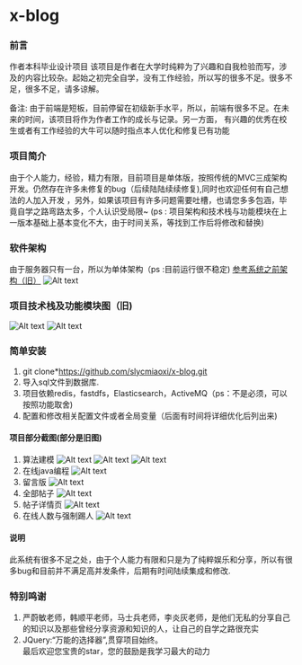 # x-blog
### 前言
作者本科毕业设计项目
该项目是作者在大学时纯粹为了兴趣和自我检验而写，涉及的内容比较杂。起始之初完全自学，没有工作经验，所以写的很多不足。很多不足，很多不足，请多谅解。

备注: 由于前端是短板，目前停留在初级新手水平，所以，前端有很多不足。在未来的时间，该项目将作为作者工作的成长与记录。另一方面，
有兴趣的优秀在校生或者有工作经验的大牛可以随时指点本人优化和修复已有功能

### 项目简介
由于个人能力，经验，精力有限，目前项目是单体版，按照传统的MVC三成架构开发。仍然存在许多未修复的bug（后续陆陆续续修复),同时也欢迎任何有自己想法的人加入开发
，另外，如果该项目有许多问题需要吐槽，也请您多多包涵，毕竟自学之路弯路太多，个人认识受局限~
(ps : 项目架构和技术栈与功能模块在上一版本基础上基本变化不大，由于时间关系，等找到工作后将修改和替换)

### 软件架构
由于服务器只有一台，所以为单体架构（ps :目前运行很不稳定)
[参考系统之前架构（旧）](http://www.myzwl.win)
![Alt text](/img/1.png)

### 项目技术栈及功能模块图（旧)
![Alt text](/img/2.png)
![Alt text](/img/1.jpg)

### 简单安装
1.  git clone*https://github.com/slycmiaoxi/x-blog.git <br/>
2.  导入sql文件到数据库.<br/>
3.  项目依赖redis，fastdfs，Elasticsearch，ActiveMQ（ps：不是必须，可以按照功能取舍)<br/>
4.  配置和修改相关配置文件或者全局变量（后面有时间将详细优化后列出来)

#### 项目部分截图(部分是旧图)
1.  算法建模
![Alt text](/img/3.jpg)
![Alt text](/img/4.jpg)
![Alt text](/img/5.jpg)
2.  在线java编程
![Alt text](/img/6.jpg)
3.  留言版
![Alt text](/img/9.jpg)
4.  全部帖子
![Alt text](/img/10.jpg)
6.  帖子详情页
![Alt text](/img/12.jpg)
7.  在线人数与强制踢人
![Alt text](/img/18.jpg)

#### 说明
此系统有很多不足之处，由于个人能力有限和只是为了纯粹娱乐和分享，所以有很多bug和目前并不满足高并发条件，后期有时间陆续集成和修改.

### 特别鸣谢
1.  严蔚敏老师，韩顺平老师，马士兵老师，李炎灰老师，是他们无私的分享自己的知识以及那些曾经分享资源和知识的人，让自己的自学之路很充实
2.  JQuery:“万能的选择器”,贯穿项目始终。<br/>
最后欢迎您宝贵的star，您的鼓励是我学习最大的动力